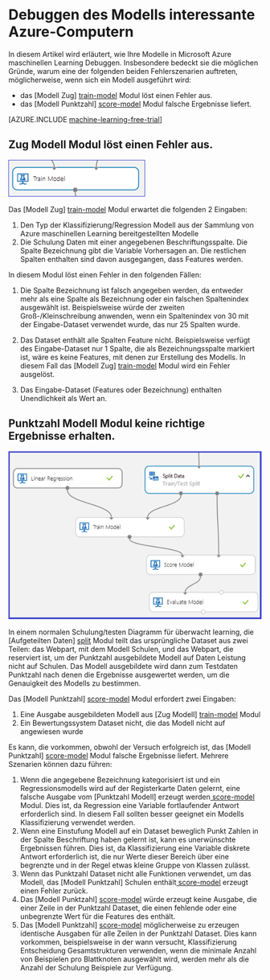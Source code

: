 <properties 
    pageTitle="Modell Azure-Computern interessante Debuggen | Microsoft Azure" 
    description="Erläutert, wie das Modell Azure Computer interessante Debuggen." 
    services="machine-learning"
    documentationCenter="" 
    authors="garyericson" 
    manager="jhubbard" 
    editor="cgronlun"/>

<tags 
    ms.service="machine-learning" 
    ms.workload="data-services" 
    ms.tgt_pltfrm="na" 
    ms.devlang="na" 
    ms.topic="article" 
    ms.date="09/09/2016" 
    ms.author="bradsev;garye" />

# <a name="debug-your-model-in-azure-machine-learning"></a>Debuggen des Modells interessante Azure-Computern

In diesem Artikel wird erläutert, wie Ihre Modelle in Microsoft Azure maschinellen Learning Debuggen. Insbesondere bedeckt sie die möglichen Gründe, warum eine der folgenden beiden Fehlerszenarien auftreten, möglicherweise, wenn sich ein Modell ausgeführt wird:

* das [Modell Zug] [ train-model] Modul löst einen Fehler aus. 
* das [Modell Punktzahl] [ score-model] Modul falsche Ergebnisse liefert. 

[AZURE.INCLUDE [machine-learning-free-trial](../../includes/machine-learning-free-trial.md)]

## <a name="train-model-module-throws-an-error"></a>Zug Modell Modul löst einen Fehler aus.

![Image1](./media/machine-learning-debug-models/train_model-1.png)

Das [Modell Zug] [ train-model] Modul erwartet die folgenden 2 Eingaben:

1. Den Typ der Klassifizierung/Regression Modell aus der Sammlung von Azure maschinellen Learning bereitgestellten Modelle
2. Die Schulung Daten mit einer angegebenen Beschriftungsspalte. Die Spalte Bezeichnung gibt die Variable Vorhersagen an. Die restlichen Spalten enthalten sind davon ausgegangen, dass Features werden.

In diesem Modul löst einen Fehler in den folgenden Fällen:

1. Die Spalte Bezeichnung ist falsch angegeben werden, da entweder mehr als eine Spalte als Bezeichnung oder ein falschen Spaltenindex ausgewählt ist. Beispielsweise würde der zweiten Groß-/Kleinschreibung anwenden, wenn ein Spaltenindex von 30 mit der Eingabe-Dataset verwendet wurde, das nur 25 Spalten wurde.

2. Das Dataset enthält alle Spalten Feature nicht. Beispielsweise verfügt des Eingabe-Dataset nur 1 Spalte, die als Bezeichnungsspalte markiert ist, wäre es keine Features, mit denen zur Erstellung des Modells. In diesem Fall das [Modell Zug] [ train-model] Modul wird ein Fehler ausgelöst.

3. Das Eingabe-Dataset (Features oder Bezeichnung) enthalten Unendlichkeit als Wert an.


## <a name="score-model-module-does-not-produce-correct-results"></a>Punktzahl Modell Modul keine richtige Ergebnisse erhalten.

![Bild2](./media/machine-learning-debug-models/train_test-2.png)

In einem normalen Schulung/testen Diagramm für überwacht learning, die [Aufgeteilten Daten] [ split] Modul teilt das ursprüngliche Dataset aus zwei Teilen: das Webpart, mit dem Modell Schulen, und das Webpart, die reserviert ist, um der Punktzahl ausgebildete Modell auf Daten Leistung nicht auf Schulen. Das Modell ausgebildete wird dann zum Testdaten Punktzahl nach denen die Ergebnisse ausgewertet werden, um die Genauigkeit des Modells zu bestimmen.

Das [Modell Punktzahl] [ score-model] Modul erfordert zwei Eingaben:

1. Eine Ausgabe ausgebildeten Modell aus [Zug Modell] [ train-model] Modul
2. Ein Bewertungssystem Dataset nicht, die das Modell nicht auf angewiesen wurde

Es kann, die vorkommen, obwohl der Versuch erfolgreich ist, das [Modell Punktzahl] [ score-model] Modul falsche Ergebnisse liefert. Mehrere Szenarien können dazu führen:

1. Wenn die angegebene Bezeichnung kategorisiert ist und ein Regressionsmodells wird auf der Registerkarte Daten gelernt, eine falsche Ausgabe vom [Punktzahl Modell] erzeugt werden[ score-model] Modul. Dies ist, da Regression eine Variable fortlaufender Antwort erforderlich sind. In diesem Fall sollten besser geeignet ein Modells Klassifizierung verwendet werden. 
2. Wenn eine Einstufung Modell auf ein Dataset beweglich Punkt Zahlen in der Spalte Beschriftung haben gelernt ist, kann es unerwünschte Ergebnissen führen. Dies ist, da Klassifizierung eine Variable diskrete Antwort erforderlich ist, die nur Werte dieser Bereich über eine begrenzte und in der Regel etwas kleine Gruppe von Klassen zulässt.
3. Wenn das Punktzahl Dataset nicht alle Funktionen verwendet, um das Modell, das [Modell Punktzahl] Schulen enthält[ score-model] erzeugt einen Fehler zurück.
4. Das [Modell Punktzahl] [ score-model] würde erzeugt keine Ausgabe, die einer Zeile in der Punktzahl Dataset, die einen fehlende oder eine unbegrenzte Wert für die Features des enthält.
5. Das [Modell Punktzahl] [ score-model] möglicherweise zu erzeugen identische Ausgaben für alle Zeilen in der Punktzahl Dataset. Dies kann vorkommen, beispielsweise in der wann versucht, Klassifizierung Entscheidung Gesamtstrukturen verwenden, wenn die minimale Anzahl von Beispielen pro Blattknoten ausgewählt wird, werden mehr als die Anzahl der Schulung Beispiele zur Verfügung.


<!-- Module References -->
[score-model]: https://msdn.microsoft.com/library/azure/401b4f92-e724-4d5a-be81-d5b0ff9bdb33/
[split]: https://msdn.microsoft.com/library/azure/70530644-c97a-4ab6-85f7-88bf30a8be5f/
[train-model]: https://msdn.microsoft.com/library/azure/5cc7053e-aa30-450d-96c0-dae4be720977/
 
